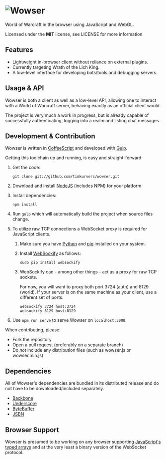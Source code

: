 # ![Wowser](https://raw.githubusercontent.com/timkurvers/wowser/master/public/images/logo.png)

World of Warcraft in the browser using JavaScript and WebGL.

Licensed under the **MIT** license, see LICENSE for more information.


## Features

 * Lightweight in-browser client without reliance on external plugins.
 * Currently targeting Wrath of the Lich King.
 * A low-level interface for developing bots/tools and debugging servers.


## Usage & API

Wowser is both a client as well as a low-level API, allowing one to interact with a World of Warcraft server, behaving exactly as an official client would.

The project is very much a work in progress, but is already capable of successfully authenticating, logging into a realm and listing chat messages.


## Development & Contribution

Wowser is written in [CoffeeScript](http://coffeescript.org/) and developed with [Gulp](http://gulpjs.com/).

Getting this toolchain up and running, is easy and straight-forward:

1. Get the code:

   ```shell
   git clone git://github.com/timkurvers/wowser.git
   ```

2. Download and install [NodeJS](http://nodejs.org/#download) (includes NPM) for your platform.

3. Install dependencies:

   ```shell
   npm install
   ```

5. Run `gulp` which will automatically build the project when source files change.

6. To utilize raw TCP connections a WebSocket proxy is required for JavaScript clients.

    1. Make sure you have [Python](http://python.org/) and [pip](http://www.pip-installer.org/)
       installed on your system.

    2. Install [WebSockify](https://github.com/kanaka/websockify/) as follows:

       ```shell
       sudo pip install websockify
       ```

    3. WebSockify can - among other things - act as a proxy for raw TCP sockets.

       For now, you will want to proxy both port 3724 (auth) and 8129 (world). If your server is on the same machine as your client, use a different set of ports.

       ```shell
       websockify 3724 host:3724
       websockify 8129 host:8129
       ```

6. Use `npm run serve` to serve Wowser on `localhost:3000`.


When contributing, please:

* Fork the repository
* Open a pull request (preferably on a separate branch)
* Do *not* include any distribution files (such as wowser.js or wowser.min.js)


## Dependencies

All of Wowser's dependencies are bundled in its distributed release and do not have to be downloaded/included separately.

* [Backbone](http://backbonejs.org/)
* [Underscore](http://underscorejs.org/)
* [ByteBuffer](https://github.com/timkurvers/byte-buffer)
* [JSBN](https://github.com/timkurvers/jsbn)


## Browser Support

Wowser is presumed to be working on any browser supporting [JavaScript's typed arrays](http://caniuse.com/#search=typed%20arrays) and at the very least a binary version of the WebSocket protocol.
